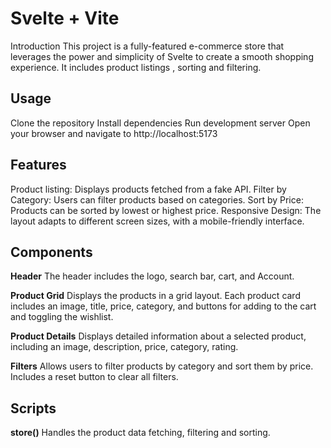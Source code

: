 # Svelte + Vite

Introduction
This project is a fully-featured e-commerce store that leverages the power and simplicity of Svelte to create a smooth shopping experience. It includes product listings , sorting and filtering.


## Usage
Clone the repository
Install dependencies
Run development server
Open your browser and navigate to http://localhost:5173

## Features
Product listing: Displays products fetched from a fake API.
Filter by Category: Users can filter products based on categories.
Sort by Price: Products can be sorted by lowest or highest price.
Responsive Design: The layout adapts to different screen sizes, with a mobile-friendly interface.

## Components
**Header**
The header includes the logo, search bar, cart, and Account.

**Product Grid**
Displays the products in a grid layout. Each product card includes an image, title, price, category, and buttons for adding to the cart and toggling the wishlist.

**Product Details**
Displays detailed information about a selected product, including an image, description, price, category, rating.

**Filters**
Allows users to filter products by category and sort them by price. Includes a reset button to clear all filters.

## Scripts
**store()**
Handles the product data fetching, filtering and sorting.


